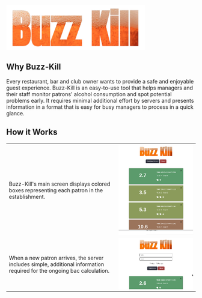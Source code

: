<img src="/img/logo.jpg" height="120">

Why Buzz-Kill
-------------
Every restaurant, bar and club owner wants to provide a safe and enjoyable guest experience.  Buzz-Kill is an easy-to-use tool that helps managers and their staff monitor patrons' alcohol consumption and spot potential problems early.  It requires minimal additional effort by servers and presents information in a format that is easy for busy managers to process in a quick glance.

How it Works
------------
<table>
  <tr>
    <td>
      <p>Buzz-Kill's main screen displays colored boxes representing each patron in the establishment.</p>
    </td>
    <td>
      <img src="/img/buzz-kill-main.png" max-height="240" width="auto">
    </td>
  </tr>
    <td>
      <p>When a new patron arrives, the server includes simple, additional information required for the ongoing bac calculation.</p>
    </td>
    <td>
      <img src="/img/buzz-kill-addpatron.png" max-height="240" witdh="auto">
    </td>
  <tr>
  </tr>
</table>
